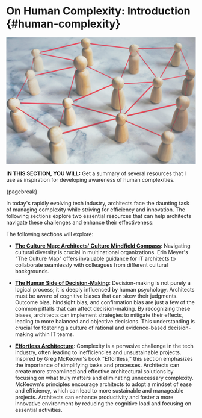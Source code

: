 

# On Human Complexity: Introduction {#human-complexity}

![image by cerro_photography from istock](assets/images/istock/iStock-1473231525.jpg)

**IN THIS SECTION, YOU WILL:**  Get a summary of several resources that I use as inspiration for developing awareness of human complexities.

{pagebreak}

In today's rapidly evolving tech industry, architects face the daunting task of managing complexity while striving for efficiency and innovation. The following sections explore two essential resources that can help architects navigate these challenges and enhance their effectiveness:

The following sections will explore:
* **[The Culture Map: Architects' Culture Mindfield Compass](#culture-map)**: Navigating cultural diversity is crucial in multinational organizations. Erin Meyer's "The Culture Map" offers invaluable guidance for IT architects to collaborate seamlessly with colleagues from different cultural backgrounds.

* **[The Human Side of Decision-Making](#human-decisions)**: Decision-making is not purely a logical process; it is deeply influenced by human psychology. Architects must be aware of cognitive biases that can skew their judgments. Outcome bias, hindsight bias, and confirmation bias are just a few of the common pitfalls that can affect decision-making. By recognizing these biases, architects can implement strategies to mitigate their effects, leading to more balanced and objective decisions. This understanding is crucial for fostering a culture of rational and evidence-based decision-making within IT teams.

* **[Effortless Architecture](#effortless)**: Complexity is a pervasive challenge in the tech industry, often leading to inefficiencies and unsustainable projects. Inspired by Greg McKeown's book "Effortless," this section emphasizes the importance of simplifying tasks and processes. Architects can create more streamlined and effective architectural solutions by focusing on what truly matters and eliminating unnecessary complexity. McKeown's principles encourage architects to adopt a mindset of ease and efficiency, which can lead to more sustainable and manageable projects. Architects can enhance productivity and foster a more innovative environment by reducing the cognitive load and focusing on essential activities.

